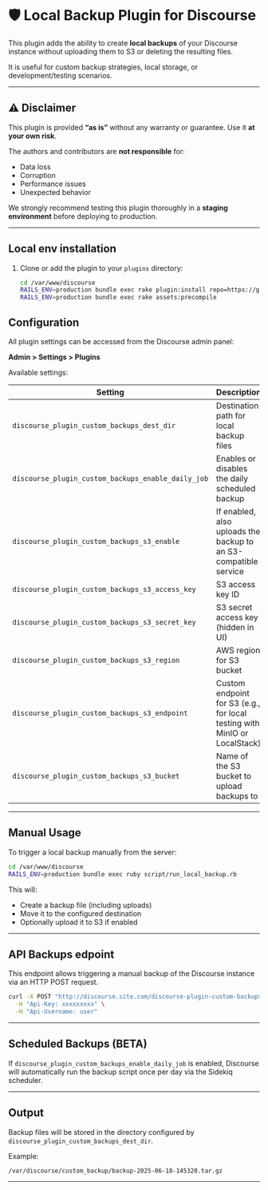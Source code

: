 # 🛡️ Local Backup Plugin for Discourse

This plugin adds the ability to create **local backups** of your Discourse instance without uploading them to S3 or deleting the resulting files.

It is useful for custom backup strategies, local storage, or development/testing scenarios.

---

## ⚠️ Disclaimer

This plugin is provided **“as is”** without any warranty or guarantee. Use it **at your own risk**.

The authors and contributors are **not responsible** for:
- Data loss
- Corruption
- Performance issues
- Unexpected behavior

We strongly recommend testing this plugin thoroughly in a **staging environment** before deploying to production.

---

## Local env installation

1. Clone or add the plugin to your `plugins` directory:
   ```bash
   cd /var/www/discourse
   RAILS_ENV=production bundle exec rake plugin:install repo=https://github.com/Marfeel/discourse-plugin-custom-backups
   RAILS_ENV=production bundle exec rake assets:precompile
   ```

## Configuration

All plugin settings can be accessed from the Discourse admin panel:

**Admin > Settings > Plugins**

Available settings:

| Setting                       | Description                                                                 |
|------------------------------|-----------------------------------------------------------------------------|
| `discourse_plugin_custom_backups_dest_dir`          | Destination path for local backup files                                     |
| `discourse_plugin_custom_backups_enable_daily_job`  | Enables or disables the daily scheduled backup                              |
| `discourse_plugin_custom_backups_s3_enable`         | If enabled, also uploads the backup to an S3-compatible service             |
| `discourse_plugin_custom_backups_s3_access_key`     | S3 access key ID                                                            |
| `discourse_plugin_custom_backups_s3_secret_key`     | S3 secret access key (hidden in UI)                                        |
| `discourse_plugin_custom_backups_s3_region`         | AWS region for S3 bucket                                                    |
| `discourse_plugin_custom_backups_s3_endpoint`       | Custom endpoint for S3 (e.g., for local testing with MinIO or LocalStack)   |
| `discourse_plugin_custom_backups_s3_bucket`         | Name of the S3 bucket to upload backups to                                  |

---

## Manual Usage

To trigger a local backup manually from the server:

```bash
cd /var/www/discourse
RAILS_ENV=production bundle exec ruby script/run_local_backup.rb
```

This will:
- Create a backup file (including uploads)
- Move it to the configured destination
- Optionally upload it to S3 if enabled

---

## API Backups edpoint

This endpoint allows triggering a manual backup of the Discourse instance via an HTTP POST request.

```bash
curl -X POST "http://discourse.site.com/discourse-plugin-custom-backups/run" \
  -H "Api-Key: xxxxxxxxx" \
  -H "Api-Username: user"
```

---

## Scheduled Backups (BETA)

If `discourse_plugin_custom_backups_enable_daily_job` is enabled, Discourse will automatically run the backup script once per day via the Sidekiq scheduler.

---

## Output

Backup files will be stored in the directory configured by `discourse_plugin_custom_backups_dest_dir`.

Example:
```
/var/discourse/custom_backup/backup-2025-06-18-145320.tar.gz
```

---
